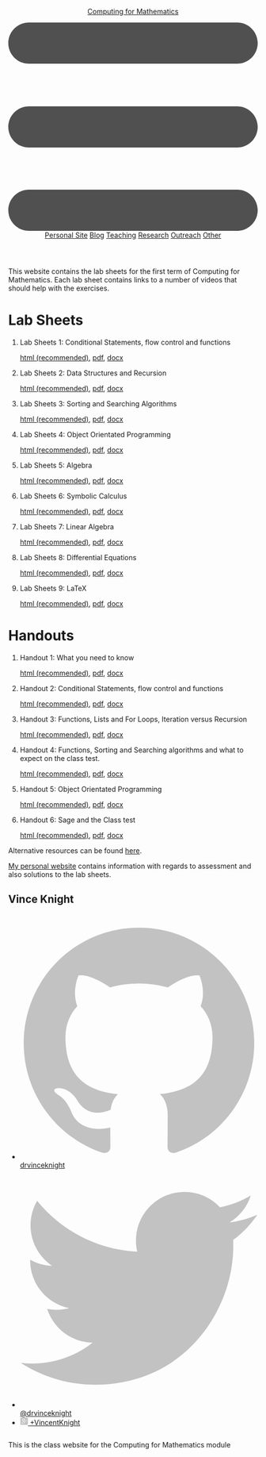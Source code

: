 

<head>
<meta charset="utf-8">
<meta http-equiv="X-UA-Compatible" content="IE=edge">
<title>Fair Individual Marks</title>
<meta name="viewport" content="width=device-width">
<link rel="icon" href="./favicon.ico" type="image/x-icon" />
<link rel="stylesheet" href="main.css">

<script>
(function(i,s,o,g,r,a,m){i['GoogleAnalyticsObject']=r;i[r]=i[r]||function(){
(i[r].q=i[r].q||[]).push(arguments)},i[r].l=1*new Date();a=s.createElement(o),
m=s.getElementsByTagName(o)[0];a.async=1;a.src=g;m.parentNode.insertBefore(a,m)
})(window,document,'script','//www.google-analytics.com/analytics.js','ga');

ga('create', 'UA-38016329-2', 'auto');
ga('send', 'pageview');

</script>

</head>
<header class="site-header">

<div class="wrap">

<a class="site-title" href="./index.html">Computing for Mathematics</a>

<nav class="site-nav">
<a href="#" class="menu-icon">
 <svg version="1.1" xmlns="http://www.w3.org/2000/svg" xmlns:xlink="http://www.w3.org/1999/xlink" x="0px" y="0px"
    viewBox="0 0 18 15" enable-background="new 0 0 18 15" xml:space="preserve">
   <path fill="#505050" d="M18,1.484c0,0.82-0.665,1.484-1.484,1.484H1.484C0.665,2.969,0,2.304,0,1.484l0,0C0,0.665,0.665,0,1.484,0
     h15.031C17.335,0,18,0.665,18,1.484L18,1.484z"/>
   <path fill="#505050" d="M18,7.516C18,8.335,17.335,9,16.516,9H1.484C0.665,9,0,8.335,0,7.516l0,0c0-0.82,0.665-1.484,1.484-1.484
     h15.031C17.335,6.031,18,6.696,18,7.516L18,7.516z"/>
   <path fill="#505050" d="M18,13.516C18,14.335,17.335,15,16.516,15H1.484C0.665,15,0,14.335,0,13.516l0,0
     c0-0.82,0.665-1.484,1.484-1.484h15.031C17.335,12.031,18,12.696,18,13.516L18,13.516z"/>
 </svg>
</a>
<div class="trigger">
  <a class="page-link" href="https://drvinceknight.github.io/">Personal Site</a>
  <a class="page-link" href="https://drvinceknight.github.io/unpeudemath">Blog</a>
  <a class="page-link" href="https://drvinceknight.github.io/teaching">Teaching</a>
  <a class="page-link" href="https://drvinceknight.github.io/research">Research</a>
  <a class="page-link" href="https://drvinceknight.github.io/outreach">Outreach</a>
  <a class="page-link" href="https://drvinceknight.github.io/other">Other</a>
</div>
</nav>

</div>
</header>

<body>
<div class="page-content">
<div class="wrap">
<div class="home"> 
This website contains the lab sheets for the first term of Computing for Mathematics. Each lab sheet contains links to a number of videos that should help with the exercises.
                 


# Lab Sheets


1. Lab Sheets 1: Conditional Statements, flow control and functions

	[html (recommended)](./LabSheets/Week_02.html), [pdf](./LabSheets/Week_02.pdf), [docx](./LabSheets/Week_02.docx)

2. Lab Sheets 2:  Data Structures and Recursion

	[html (recommended)](./LabSheets/Week_03.html), [pdf](./LabSheets/Week_03.pdf), [docx](./LabSheets/Week_03.docx)

3. Lab Sheets 3:  Sorting and Searching Algorithms

	[html (recommended)](./LabSheets/Week_04.html), [pdf](./LabSheets/Week_04.pdf), [docx](./LabSheets/Week_04.docx)

4. Lab Sheets 4:  Object Orientated Programming

	[html (recommended)](./LabSheets/Week_05.html), [pdf](./LabSheets/Week_05.pdf), [docx](./LabSheets/Week_05.docx)

5. Lab Sheets 5: Algebra

	[html (recommended)](./LabSheets/Week_06.html), [pdf](./LabSheets/Week_06.pdf), [docx](./LabSheets/Week_06.docx)

6. Lab Sheets 6: Symbolic Calculus

	[html (recommended)](./LabSheets/Week_07.html), [pdf](./LabSheets/Week_07.pdf), [docx](./LabSheets/Week_07.docx)

7. Lab Sheets 7: Linear Algebra

	[html (recommended)](./LabSheets/Week_08.html), [pdf](./LabSheets/Week_08.pdf), [docx](./LabSheets/Week_08.docx)

8. Lab Sheets 8: Differential Equations

	[html (recommended)](./LabSheets/Week_09.html), [pdf](./LabSheets/Week_09.pdf), [docx](./LabSheets/Week_09.docx)

9. Lab Sheets 9: LaTeX

	[html (recommended)](./LabSheets/Week_10.html), [pdf](./LabSheets/Week_10.pdf), [docx](./LabSheets/Week_10.docx)

# Handouts

1. Handout 1: What you need to know

	[html (recommended)](./Handouts/handout01.html), [pdf](./Handouts/handout01.pdf), [docx](./Handouts/handout01.docx)

2. Handout 2: Conditional Statements, flow control and functions

	[html (recommended)](./Handouts/handout02.html), [pdf](./Handouts/handout02.pdf), [docx](./Handouts/handout02.docx)

3. Handout 3: Functions, Lists and For Loops, Iteration versus Recursion

	[html (recommended)](./Handouts/handout03.html), [pdf](./Handouts/handout03.pdf), [docx](./Handouts/handout03.docx)

4. Handout 4: Functions, Sorting and Searching algorithms and what to expect on the class test.

	[html (recommended)](./Handouts/handout04.html), [pdf](./Handouts/handout04.pdf), [docx](./Handouts/handout04.docx)

5. Handout 5: Object Orientated Programming

	[html (recommended)](./Handouts/handout05.html), [pdf](./Handouts/handout05.pdf), [docx](./Handouts/handout05.docx)

6. Handout 6: Sage and the Class test

	[html (recommended)](./Handouts/handout06.html), [pdf](./Handouts/handout06.pdf), [docx](./Handouts/handout06.docx)

Alternative resources can be found [here](./alternativeresources.html).

[My personal website](http://www.vincent-knight.com/) contains information with regards to assessment and also solutions to the lab sheets.

<script type="text/javascript">

  var _gaq = _gaq || [];
  _gaq.push(['_setAccount', 'UA-38016329-2']);
  _gaq.push(['_setDomainName', 'github.com']);
  _gaq.push(['_setAllowLinker', true]);
  _gaq.push(['_trackPageview']);

  (function() {
    var ga = document.createElement('script'); ga.type = 'text/javascript'; ga.async = true;
    ga.src = ('https:' == document.location.protocol ? 'https://ssl' : 'http://www') + '.google-analytics.com/ga.js';
    var s = document.getElementsByTagName('script')[0]; s.parentNode.insertBefore(ga, s);
  })();

</script>
                 
</div>
</div>
</div>
<footer class="site-footer">

<div class="wrap">

<h2 class="footer-heading">Vince Knight</h2>

<div class="footer-col-1 column">
  <ul>
    <li>
      <a href="https://github.com/drvinceknight">
        <span class="icon github">
          <svg version="1.1" class="github-icon-svg" xmlns="http://www.w3.org/2000/svg" xmlns:xlink="http://www.w3.org/1999/xlink" x="0px" y="0px"
             viewBox="0 0 16 16" enable-background="new 0 0 16 16" xml:space="preserve">
            <path fill-rule="evenodd" clip-rule="evenodd" fill="#C2C2C2" d="M7.999,0.431c-4.285,0-7.76,3.474-7.76,7.761
            c0,3.428,2.223,6.337,5.307,7.363c0.388,0.071,0.53-0.168,0.53-0.374c0-0.184-0.007-0.672-0.01-1.32
            c-2.159,0.469-2.614-1.04-2.614-1.04c-0.353-0.896-0.862-1.135-0.862-1.135c-0.705-0.481,0.053-0.472,0.053-0.472
            c0.779,0.055,1.189,0.8,1.189,0.8c0.692,1.186,1.816,0.843,2.258,0.645c0.071-0.502,0.271-0.843,0.493-1.037
            C4.86,11.425,3.049,10.76,3.049,7.786c0-0.847,0.302-1.54,0.799-2.082C3.768,5.507,3.501,4.718,3.924,3.65
            c0,0,0.652-0.209,2.134,0.796C6.677,4.273,7.34,4.187,8,4.184c0.659,0.003,1.323,0.089,1.943,0.261
            c1.482-1.004,2.132-0.796,2.132-0.796c0.423,1.068,0.157,1.857,0.077,2.054c0.497,0.542,0.798,1.235,0.798,2.082
            c0,2.981-1.814,3.637-3.543,3.829c0.279,0.24,0.527,0.713,0.527,1.437c0,1.037-0.01,1.874-0.01,2.129
            c0,0.208,0.14,0.449,0.534,0.373c3.081-1.028,5.302-3.935,5.302-7.362C15.76,3.906,12.285,0.431,7.999,0.431z"/>
          </svg>
        </span>
        <span class="username">drvinceknight</span>
      </a>
    </li>
    <li>
      <a href="https://twitter.com/@drvinceknight">
        <span class="icon twitter">
          <svg version="1.1" class="twitter-icon-svg" xmlns="http://www.w3.org/2000/svg" xmlns:xlink="http://www.w3.org/1999/xlink" x="0px" y="0px"
             viewBox="0 0 16 16" enable-background="new 0 0 16 16" xml:space="preserve">
            <path fill="#C2C2C2" d="M15.969,3.058c-0.586,0.26-1.217,0.436-1.878,0.515c0.675-0.405,1.194-1.045,1.438-1.809
            c-0.632,0.375-1.332,0.647-2.076,0.793c-0.596-0.636-1.446-1.033-2.387-1.033c-1.806,0-3.27,1.464-3.27,3.27
            c0,0.256,0.029,0.506,0.085,0.745C5.163,5.404,2.753,4.102,1.14,2.124C0.859,2.607,0.698,3.168,0.698,3.767
            c0,1.134,0.577,2.135,1.455,2.722C1.616,6.472,1.112,6.325,0.671,6.08c0,0.014,0,0.027,0,0.041c0,1.584,1.127,2.906,2.623,3.206
            C3.02,9.402,2.731,9.442,2.433,9.442c-0.211,0-0.416-0.021-0.615-0.059c0.416,1.299,1.624,2.245,3.055,2.271
            c-1.119,0.877-2.529,1.4-4.061,1.4c-0.264,0-0.524-0.015-0.78-0.046c1.447,0.928,3.166,1.469,5.013,1.469
            c6.015,0,9.304-4.983,9.304-9.304c0-0.142-0.003-0.283-0.009-0.423C14.976,4.29,15.531,3.714,15.969,3.058z"/>
          </svg>
        </span>
        <span class="username">@drvinceknight</span>
      </a>
    </li>
    <li>
      <a href="https://plus.google.com/+VincentKnight">
        <span class="icon G+">
            <svg version="1.1" id="Layer_1" xmlns="http://www.w3.org/2000/svg" xmlns:xlink="http://www.w3.org/1999/xlink" x="0px" y="0px"
                 width="16px" height="16px" viewBox="0 0 134.658 131.646" enable-background="new 0 0 134.658 131.646"
                 xml:space="preserve">
            <g>
                <path fill="#C2C2C2" d="M126.515,4.109H8.144c-2.177,0-3.94,1.763-3.94,3.938v115.546c0,2.179,1.763,3.942,3.94,3.942h118.371
                    c2.177,0,3.94-1.764,3.94-3.942V8.048C130.455,5.872,128.691,4.109,126.515,4.109z"/>
                <g>
                    <path fill="#FFFFFF" d="M70.479,71.845l-3.983-3.093c-1.213-1.006-2.872-2.334-2.872-4.765c0-2.441,1.659-3.993,3.099-5.43
                        c4.64-3.652,9.276-7.539,9.276-15.73c0-8.423-5.3-12.854-7.84-14.956h6.849l7.189-4.517H60.418
                        c-5.976,0-14.588,1.414-20.893,6.619c-4.752,4.1-7.07,9.753-7.07,14.842c0,8.639,6.633,17.396,18.346,17.396
                        c1.106,0,2.316-0.109,3.534-0.222c-0.547,1.331-1.1,2.439-1.1,4.32c0,3.431,1.763,5.535,3.317,7.528
                        c-4.977,0.342-14.268,0.893-21.117,5.103c-6.523,3.879-8.508,9.525-8.508,13.51c0,8.202,7.731,15.842,23.762,15.842
                        c19.01,0,29.074-10.519,29.074-20.932C79.764,79.709,75.344,75.943,70.479,71.845z M56,59.107
                        c-9.51,0-13.818-12.294-13.818-19.712c0-2.888,0.547-5.87,2.428-8.199c1.773-2.218,4.861-3.657,7.744-3.657
                        c9.168,0,13.923,12.404,13.923,20.382c0,1.996-0.22,5.533-2.762,8.09C61.737,57.785,58.762,59.107,56,59.107z M56.109,103.65
                        c-11.826,0-19.452-5.657-19.452-13.523c0-7.864,7.071-10.524,9.504-11.405c4.64-1.561,10.611-1.779,11.607-1.779
                        c1.105,0,1.658,0,2.538,0.111c8.407,5.983,12.056,8.965,12.056,14.629C72.362,98.542,66.723,103.65,56.109,103.65z"/>
                    <polygon fill="#FFFFFF" points="98.393,58.938 98.393,47.863 92.923,47.863 92.923,58.938 81.866,58.938 81.866,64.469
                        92.923,64.469 92.923,75.612 98.393,75.612 98.393,64.469 109.506,64.469 109.506,58.938       "/>
                </g>
            </g>
            </svg>
        </span>
        <span class="username">+VincentKnight</span>
      </a>
    </li>
  </ul>
</div>

<div class="footer-col-2 column">
  <p class="text">This is the class website for the Computing for Mathematics module</p>
</div>

</div>

</footer>
</body>
